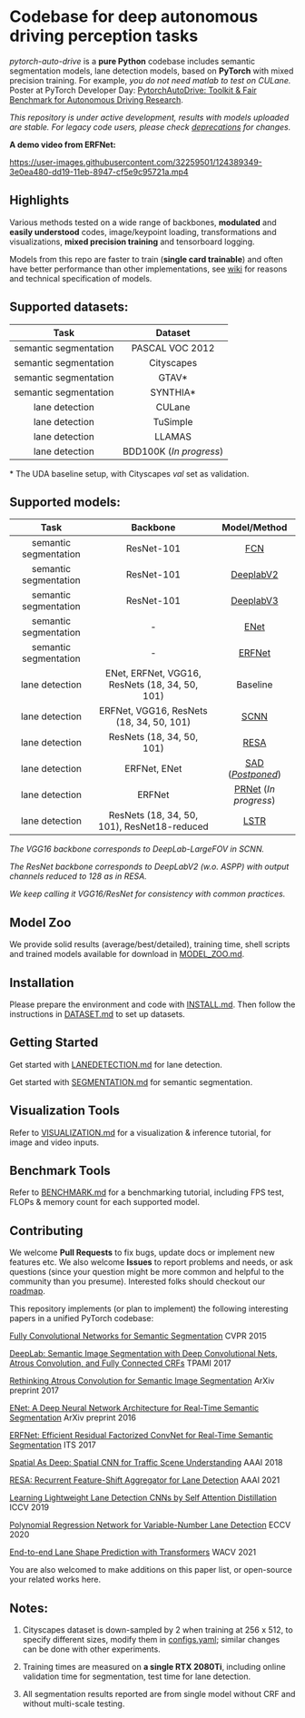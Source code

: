 # Codebase for deep autonomous driving perception tasks

*pytorch-auto-drive* is a **pure Python** codebase includes semantic segmentation models, lane detection models, based on **PyTorch** with mixed precision training. For example, *you do not need matlab to test on CULane.* Poster at PyTorch Developer Day: [PytorchAutoDrive: Toolkit & Fair Benchmark for Autonomous Driving Research](https://drive.google.com/file/d/14EgcwPnKvAZJ1aWqBv6W9Msm666Wqi5a/view?usp=sharing).

*This repository is under active development, results with models uploaded are stable. For legacy code users, please check [deprecations](https://github.com/voldemortX/pytorch-auto-drive/issues/14) for changes.*

**A demo video from ERFNet:**

https://user-images.githubusercontent.com/32259501/124389349-3e0ea480-dd19-11eb-8947-cf5e9c95721a.mp4

## Highlights

Various methods tested on a wide range of backbones, **modulated** and **easily understood** codes, image/keypoint loading, transformations and visualizations, **mixed precision training** and tensorboard logging.

Models from this repo are faster to train (**single card trainable**) and often have better performance than other implementations, see [wiki](https://github.com/voldemortX/pytorch-auto-drive/wiki/Notes) for reasons and technical specification of models.

## Supported datasets: 

| Task | Dataset |
| :---: | :---: |
| semantic segmentation | PASCAL VOC 2012 |
| semantic segmentation | Cityscapes |
| semantic segmentation | GTAV* |
| semantic segmentation | SYNTHIA* |
| lane detection | CULane |
| lane detection | TuSimple |
| lane detection | LLAMAS |
| lane detection | BDD100K (*In progress*) |

\* The UDA baseline setup, with Cityscapes *val* set as validation.

## Supported models:

| Task | Backbone | Model/Method |
| :---: | :---: | :---: |
| semantic segmentation | ResNet-101 | [FCN](https://arxiv.org/abs/1605.06211) |
| semantic segmentation | ResNet-101 | [DeeplabV2](https://arxiv.org/abs/1606.00915) |
| semantic segmentation | ResNet-101 | [DeeplabV3](https://arxiv.org/abs/1706.05587) |
| semantic segmentation | - | [ENet](https://arxiv.org/abs/1606.02147) |
| semantic segmentation | - | [ERFNet](https://ieeexplore.ieee.org/abstract/document/8063438/) |
| lane detection | ENet, ERFNet, VGG16, ResNets (18, 34, 50, 101) | Baseline |
| lane detection | ERFNet, VGG16, ResNets (18, 34, 50, 101) | [SCNN](https://arxiv.org/abs/1712.06080) |
| lane detection | ResNets (18, 34, 50, 101) | [RESA](https://arxiv.org/abs/2008.13719) |
| lane detection | ERFNet, ENet | [SAD](https://arxiv.org/abs/1908.00821) ([*Postponed*](https://github.com/voldemortX/pytorch-auto-drive/wiki/Notes)) |
| lane detection | ERFNet | [PRNet](http://www.ecva.net/papers/eccv_2020/papers_ECCV/papers/123630698.pdf) (*In progress*) |
| lane detection | ResNets (18, 34, 50, 101), ResNet18-reduced | [LSTR](https://arxiv.org/abs/2011.04233) |

*The VGG16 backbone corresponds to DeepLab-LargeFOV in SCNN.*

*The ResNet backbone corresponds to DeepLabV2 (w.o. ASPP) with output channels reduced to 128 as in RESA.*

*We keep calling it VGG16/ResNet for consistency with common practices.*

## Model Zoo

We provide solid results (average/best/detailed), training time, shell scripts and trained models available for download in [MODEL_ZOO.md](docs/MODEL_ZOO.md).

## Installation

Please prepare the environment and code with [INSTALL.md](docs/INSTALL.md). Then follow the instructions in [DATASET.md](docs/DATASET.md) to set up datasets. 

## Getting Started

Get started with [LANEDETECTION.md](docs/LANEDETECTION.md) for lane detection.

Get started with [SEGMENTATION.md](docs/SEGMENTATION.md) for semantic segmentation.

## Visualization Tools

Refer to [VISUALIZATION.md](docs/VISUALIZATION.md) for a visualization & inference tutorial, for image and video inputs.

## Benchmark Tools
Refer to [BENCHMARK.md](docs/BENCHMARK.md) for a benchmarking tutorial, including FPS test, FLOPs & memory count for each supported model.

## Contributing

We welcome **Pull Requests** to fix bugs, update docs or implement new features etc. We also welcome **Issues** to report problems and needs, or ask questions (since your question might be more common and helpful to the community than you presume). Interested folks should checkout our [roadmap](https://github.com/voldemortX/pytorch-auto-drive/issues/4).

This repository implements (or plan to implement) the following interesting papers in a unified PyTorch codebase:

[Fully Convolutional Networks for Semantic Segmentation](https://arxiv.org/abs/1605.06211) CVPR 2015

[DeepLab: Semantic Image Segmentation with Deep Convolutional Nets, Atrous Convolution, and Fully Connected CRFs](https://arxiv.org/abs/1606.00915) TPAMI 2017

[Rethinking Atrous Convolution for Semantic Image Segmentation](https://arxiv.org/abs/1706.05587) ArXiv preprint 2017

[ENet: A Deep Neural Network Architecture for Real-Time Semantic Segmentation](https://arxiv.org/abs/1606.02147) ArXiv preprint 2016 

[ERFNet: Efficient Residual Factorized ConvNet for Real-Time Semantic Segmentation](https://ieeexplore.ieee.org/abstract/document/8063438/) ITS 2017

[Spatial As Deep: Spatial CNN for Traffic Scene Understanding](https://arxiv.org/abs/1712.06080) AAAI 2018

[RESA: Recurrent Feature-Shift Aggregator for Lane Detection](https://arxiv.org/abs/2008.13719) AAAI 2021

[Learning Lightweight Lane Detection CNNs by Self Attention Distillation](https://arxiv.org/abs/1908.00821) ICCV 2019

[Polynomial Regression Network for Variable-Number Lane Detection](http://www.ecva.net/papers/eccv_2020/papers_ECCV/papers/123630698.pdf) ECCV 2020

[End-to-end Lane Shape Prediction with Transformers](https://arxiv.org/abs/2011.04233) WACV 2021

You are also welcomed to make additions on this paper list, or open-source your related works here.

## Notes:

1. Cityscapes dataset is down-sampled by 2 when training at 256 x 512, to specify different sizes, modify them in [configs.yaml](configs.yaml); similar changes can be done with other experiments.

2. Training times are measured on **a single RTX 2080Ti**, including online validation time for segmentation, test time for lane detection.

3. All segmentation results reported are from single model without CRF and without multi-scale testing.
